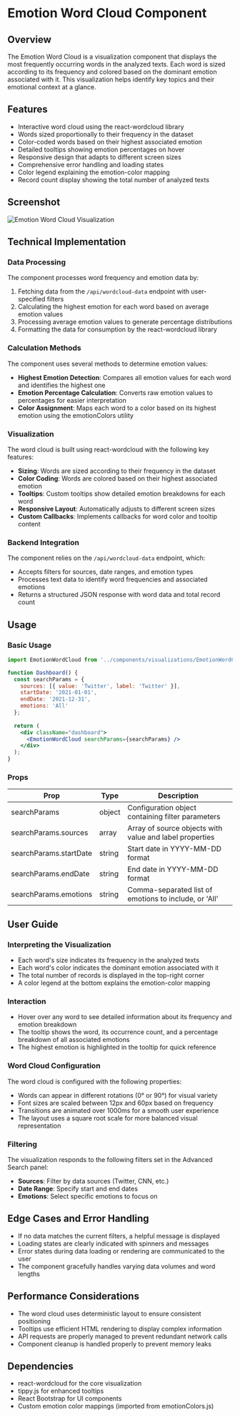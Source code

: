 # Emotion Word Cloud Component

## Overview
The Emotion Word Cloud is a visualization component that displays the most frequently occurring words in the analyzed texts. Each word is sized according to its frequency and colored based on the dominant emotion associated with it. This visualization helps identify key topics and their emotional context at a glance.

## Features
- Interactive word cloud using the react-wordcloud library
- Words sized proportionally to their frequency in the dataset
- Color-coded words based on their highest associated emotion
- Detailed tooltips showing emotion percentages on hover
- Responsive design that adapts to different screen sizes
- Comprehensive error handling and loading states
- Color legend explaining the emotion-color mapping
- Record count display showing the total number of analyzed texts

## Screenshot
![Emotion Word Cloud Visualization](../screenshots/emotion-word-cloud.png)

## Technical Implementation

### Data Processing
The component processes word frequency and emotion data by:
1. Fetching data from the `/api/wordcloud-data` endpoint with user-specified filters
2. Calculating the highest emotion for each word based on average emotion values
3. Processing average emotion values to generate percentage distributions
4. Formatting the data for consumption by the react-wordcloud library

### Calculation Methods
The component uses several methods to determine emotion values:
- **Highest Emotion Detection**: Compares all emotion values for each word and identifies the highest one
- **Emotion Percentage Calculation**: Converts raw emotion values to percentages for easier interpretation
- **Color Assignment**: Maps each word to a color based on its highest emotion using the emotionColors utility

### Visualization
The word cloud is built using react-wordcloud with the following key features:
- **Sizing**: Words are sized according to their frequency in the dataset
- **Color Coding**: Words are colored based on their highest associated emotion
- **Tooltips**: Custom tooltips show detailed emotion breakdowns for each word
- **Responsive Layout**: Automatically adjusts to different screen sizes
- **Custom Callbacks**: Implements callbacks for word color and tooltip content

### Backend Integration
The component relies on the `/api/wordcloud-data` endpoint, which:
- Accepts filters for sources, date ranges, and emotion types
- Processes text data to identify word frequencies and associated emotions
- Returns a structured JSON response with word data and total record count

## Usage

### Basic Usage
```jsx
import EmotionWordCloud from '../components/visualizations/EmotionWordCloud';

function Dashboard() {
  const searchParams = {
    sources: [{ value: 'Twitter', label: 'Twitter' }],
    startDate: '2021-01-01',
    endDate: '2021-12-31',
    emotions: 'All'
  };
  
  return (
    <div className="dashboard">
      <EmotionWordCloud searchParams={searchParams} />
    </div>
  );
}
```

### Props
| Prop | Type | Description |
|------|------|-------------|
| searchParams | object | Configuration object containing filter parameters |
| searchParams.sources | array | Array of source objects with value and label properties |
| searchParams.startDate | string | Start date in YYYY-MM-DD format |
| searchParams.endDate | string | End date in YYYY-MM-DD format |
| searchParams.emotions | string | Comma-separated list of emotions to include, or 'All' |

## User Guide

### Interpreting the Visualization
- Each word's size indicates its frequency in the analyzed texts
- Each word's color indicates the dominant emotion associated with it
- The total number of records is displayed in the top-right corner
- A color legend at the bottom explains the emotion-color mapping

### Interaction
- Hover over any word to see detailed information about its frequency and emotion breakdown
- The tooltip shows the word, its occurrence count, and a percentage breakdown of all associated emotions
- The highest emotion is highlighted in the tooltip for quick reference

### Word Cloud Configuration
The word cloud is configured with the following properties:
- Words can appear in different rotations (0° or 90°) for visual variety
- Font sizes are scaled between 12px and 60px based on frequency
- Transitions are animated over 1000ms for a smooth user experience
- The layout uses a square root scale for more balanced visual representation

### Filtering
The visualization responds to the following filters set in the Advanced Search panel:
- **Sources**: Filter by data sources (Twitter, CNN, etc.)
- **Date Range**: Specify start and end dates
- **Emotions**: Select specific emotions to focus on

## Edge Cases and Error Handling
- If no data matches the current filters, a helpful message is displayed
- Loading states are clearly indicated with spinners and messages
- Error states during data loading or rendering are communicated to the user
- The component gracefully handles varying data volumes and word lengths

## Performance Considerations
- The word cloud uses deterministic layout to ensure consistent positioning
- Tooltips use efficient HTML rendering to display complex information
- API requests are properly managed to prevent redundant network calls
- Component cleanup is handled properly to prevent memory leaks

## Dependencies
- react-wordcloud for the core visualization
- tippy.js for enhanced tooltips
- React Bootstrap for UI components
- Custom emotion color mappings (imported from emotionColors.js) 